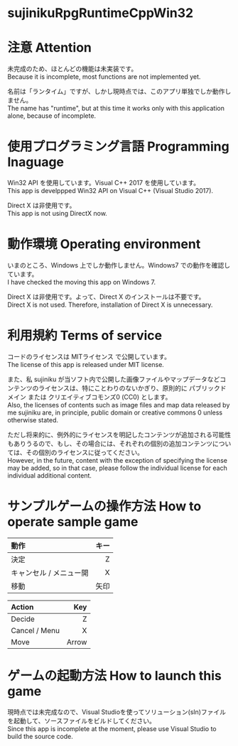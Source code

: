 sujinikuRpgRuntimeCppWin32
====
# 注意 Attention
未完成のため、ほとんどの機能は未実装です。  
Because it is incomplete, most functions are not implemented yet.


名前は「ランタイム」ですが、しかし現時点では、このアプリ単独でしか動作しません。  
The name has "runtime", but at this time it works only with this application alone, because of incomplete.

# 使用プログラミング言語 Programming lnaguage
Win32 API を使用しています。Visual C++ 2017 を使用しています。  
This app is develppped Win32 API on Visual C++ (Visual Studio 2017).

Direct X は非使用です。  
This app is not using DirectX now.


# 動作環境 Operating environment
いまのところ、Windows 上でしか動作しません。Windows7 での動作を確認しています。  
I have checked the moving this app on Windows 7.  

Direct X は非使用です。よって、Direct X のインストールは不要です。  
Direct X is not used. Therefore, installation of Direct X is unnecessary.  

# 利用規約 Terms of service
コードのライセンスは MITライセンス で公開しています。  
The license of this app is released under MIT license.  

また、私 sujiniku が当ソフト内で公開した画像ファイルやマップデータなどコンテンツのライセンスは、特にことわりのないかぎり、原則的に パブリックドメイン または クリエイティブコモンズ0 (CC0) とします。  
Also, the licenses of contents such as image files and map data released by me sujiniku are, in principle, public domain or creative commons 0 unless otherwise stated.  

ただし将来的に、例外的にライセンスを明記したコンテンツが追加される可能性もありうるので、もし、その場合には、それぞれの個別の追加コンテンツについては、その個別のライセンスに従ってください。  
However, in the future, content with the exception of specifying the license may be added, so in that case, please follow the individual license for each individual additional content.  

# サンプルゲームの操作方法 How to operate sample game

動作       |キー  |
:---------|----:|
決定       |Z   |
キャンセル / メニュー開  |X    |
移動      |矢印  |

Action       |Key  |
:---------|----:|
Decide       |Z   |
Cancel / Menu  |X    |
Move      |Arrow  |

# ゲームの起動方法 How to launch this game
現時点では未完成なので、Visual Studioを使ってソリューション(sln)ファイルを起動して、ソースファイルをビルドしてください。  
Since this app is incomplete at the moment, please use Visual Studio to build the source code.  
